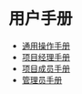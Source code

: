 # 用户手册

- [通用操作手册](/user/general/)
- [项目经理手册](/user/manager/)
- [项目成员手册](/user/member/)
- [管理员手册](/user/admin/)

